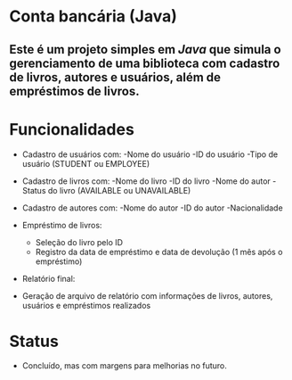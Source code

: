 # Conta bancária  (Java)

Este é um projeto simples em *Java* que simula o gerenciamento de uma biblioteca com cadastro de livros, autores e usuários, além de empréstimos de livros.
---

#  Funcionalidades

- Cadastro de usuários com:
  -Nome do usuário
  -ID do usuário
  -Tipo de usuário (STUDENT ou EMPLOYEE)

- Cadastro de livros com:
  -Nome do livro
  -ID do livro
  -Nome do autor
  -Status do livro (AVAILABLE ou UNAVAILABLE)

- Cadastro de autores com:
  -Nome do autor
  -ID do autor
  -Nacionalidade

- Empréstimo de livros:
  - Seleção do livro pelo ID
  - Registro da data de empréstimo e data de devolução (1 mês após o empréstimo)

- Relatório final:

- Geração de arquivo de relatório com informações de livros, autores, usuários e empréstimos realizados
 
# Status
  - Concluído, mas com margens para melhorias no futuro.



